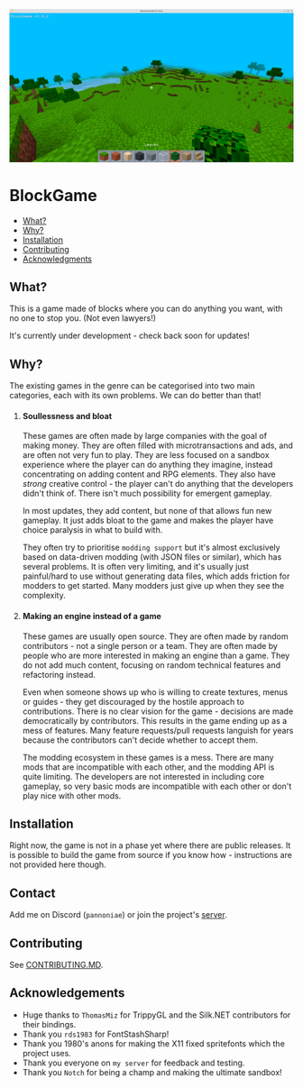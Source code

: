 ![BlockGame image](cover.png)

# BlockGame

* [What?](#what)
* [Why?](#why)
* [Installation](#installation)
* [Contributing](#contributing)
* [Acknowledgments](#acknowledgments)

## What?

This is a game made of blocks where you can do anything you want, with no one to stop you. (Not even lawyers!)

It's currently under development - check back soon for updates!

## Why?
The existing games in the genre can be categorised into two main categories, each with its own problems. We can do better than that!

1. #### Soullessness and bloat
    These games are often made by large companies with the goal of making money. They are often filled with microtransactions and ads, and are often not very fun to play.
    They are less focused on a sandbox experience where the player can do anything they imagine,
    instead concentrating on adding content and RPG elements. They also have *strong* creative control - the player can't do anything that the developers didn't think of. There isn't much possibility for emergent gameplay.
    
    In most updates, they add content, but none of that allows fun new gameplay. It just adds bloat to the game and makes the player have choice paralysis in what to build with.
    
    They often try to prioritise `modding support` but it's almost exclusively based on data-driven modding (with JSON files or similar), which has several problems.
    It is often very limiting, and it's usually just painful/hard to use without generating data files, which adds friction for modders to get started. Many modders just give up when they see the complexity.

2. #### Making an engine instead of a game
    These games are usually open source. They are often made by random contributors - not a single person or a team. They are often made by people who are more interested in making an engine than a game.
    They do not add much content, focusing on random technical features and refactoring instead.

    Even when someone shows up who is willing to create textures, menus or guides -
    they get discouraged by the hostile approach to contributions. There is no clear vision for the game - decisions are made democratically by contributors.
    This results in the game ending up as a mess of features. Many feature requests/pull requests languish for years because the contributors can't decide whether to accept them.

    The modding ecosystem in these games is a mess. There are many mods that are incompatible with each other, and the modding API is quite limiting. The developers are not interested in including core gameplay,
    so very basic mods are incompatible with each other or don't play nice with other mods.


## Installation

Right now, the game is not in a phase yet where there are public releases. It is possible to build the game from source if you know how - instructions are not provided here though.


## Contact

Add me on Discord (`pannoniae`) or join the project's [server](https://discord.gg/6mmuN6JBuT).

## Contributing

See [CONTRIBUTING.MD](./CONTRIBUTING.MD).

## Acknowledgements

- Huge thanks to `ThomasMiz` for TrippyGL and the Silk.NET contributors for their bindings.
- Thank you `rds1983` for FontStashSharp!
- Thank you 1980's anons for making the X11 fixed spritefonts which the project uses. 
- Thank you everyone on `my server` for feedback and testing.
- Thank you `Notch` for being a champ and making the ultimate sandbox!